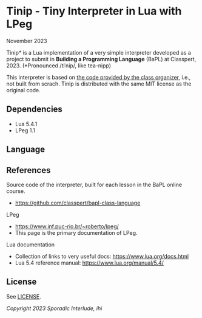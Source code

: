 # Tinip - Tiny Interpreter in Lua with LPeg

November 2023

Tinip* is a Lua implementation of a very simple interpreter
developed as a project to submit
in **Building a Programming Language** (BaPL) at Classpert, 2023.
(*Pronounced /tiˈnip/, like tea-nipp)

This interpreter is based on [the code provided by the class organizer][refcode],
i.e., not built from scrach.
Tinip is distributed with the same MIT license as the original code.

[refcode]: https://github.com/classpert/bapl-class-language

## Dependencies

- Lua 5.4.1
- LPeg 1.1

## Language




## References

Source code of the interpreter, built for each lesson in the BaPL online course.

- https://github.com/classpert/bapl-class-language

LPeg

- https://www.inf.puc-rio.br/~roberto/lpeg/
- This page is the primary documentation of LPeg.

Lua documentation

- Collection of links to very useful docs: https://www.lua.org/docs.html
- Lua 5.4 reference manual: https://www.lua.org/manual/5.4/

## License

See [LICENSE](LICENSE).

_Copyright 2023 Sporadic Interlude, ihi_

